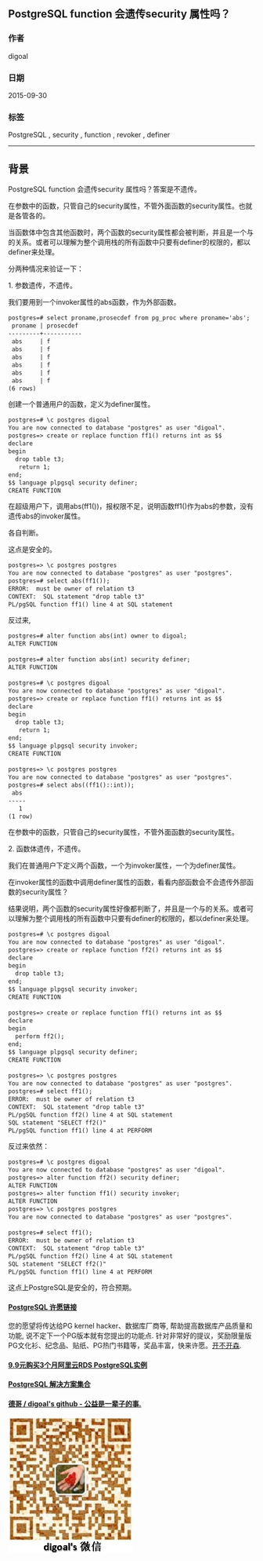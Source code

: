 ## PostgreSQL function 会遗传security 属性吗？   
                                                                                                                             
### 作者                                                                                                            
digoal                                                                                                            
                                                                                                            
### 日期                                                                                                             
2015-09-30                                                                                                 
                                                                                                              
### 标签                                                                                                            
PostgreSQL , security , function , revoker , definer          
                                                                                                                        
----                                                                                                                        
                                                                                                                         
## 背景                                                 
PostgreSQL function 会遗传security 属性吗？答案是不遗传。  
  
在参数中的函数，只管自己的security属性，不管外面函数的security属性。也就是各管各的。  
  
当函数体中包含其他函数时，两个函数的security属性都会被判断，并且是一个与的关系。或者可以理解为整个调用栈的所有函数中只要有definer的权限的，都以definer来处理。  
  
分两种情况来验证一下：  
  
1\. 参数遗传，不遗传。  
  
我们要用到一个invoker属性的abs函数，作为外部函数。  
  
```  
postgres=# select proname,prosecdef from pg_proc where proname='abs';  
 proname | prosecdef   
---------+-----------  
 abs     | f  
 abs     | f  
 abs     | f  
 abs     | f  
 abs     | f  
 abs     | f  
(6 rows)  
```  
  
创建一个普通用户的函数，定义为definer属性。  
  
```  
postgres=# \c postgres digoal  
You are now connected to database "postgres" as user "digoal".  
postgres=> create or replace function ff1() returns int as $$  
declare  
begin  
  drop table t3;  
   return 1;  
end;  
$$ language plpgsql security definer;  
CREATE FUNCTION  
```  
  
在超级用户下，调用abs(ff1())，报权限不足，说明函数ff1()作为abs的参数，没有遗传abs的invoker属性。  
  
各自判断。  
  
这点是安全的。  
  
```  
postgres=> \c postgres postgres  
You are now connected to database "postgres" as user "postgres".  
postgres=# select abs(ff1());  
ERROR:  must be owner of relation t3  
CONTEXT:  SQL statement "drop table t3"  
PL/pgSQL function ff1() line 4 at SQL statement  
```  
  
反过来,  
  
```  
postgres=# alter function abs(int) owner to digoal;  
ALTER FUNCTION  
  
postgres=# alter function abs(int) security definer;  
ALTER FUNCTION  
  
postgres=# \c postgres digoal  
You are now connected to database "postgres" as user "digoal".  
postgres=> create or replace function ff1() returns int as $$   
declare  
begin  
  drop table t3;  
   return 1;  
end;  
$$ language plpgsql security invoker;  
CREATE FUNCTION  
  
postgres=> \c postgres postgres  
You are now connected to database "postgres" as user "postgres".  
postgres=# select abs((ff1()::int));  
 abs   
-----  
   1  
(1 row)  
```  
  
在参数中的函数，只管自己的security属性，不管外面函数的security属性。  
  
2\. 函数体遗传，不遗传。  
  
我们在普通用户下定义两个函数，一个为invoker属性，一个为definer属性。  
  
在invoker属性的函数中调用definer属性的函数，看看内部函数会不会遗传外部函数的security属性？  
  
结果说明，两个函数的security属性好像都判断了，并且是一个与的关系。或者可以理解为整个调用栈的所有函数中只要有definer的权限的，都以definer来处理。  
  
```  
postgres=# \c postgres digoal  
You are now connected to database "postgres" as user "digoal".  
postgres=> create or replace function ff2() returns int as $$  
declare  
begin  
  drop table t3;  
end;  
$$ language plpgsql security invoker;  
CREATE FUNCTION  
  
postgres=> create or replace function ff1() returns int as $$  
declare  
begin  
  perform ff2();  
end;  
$$ language plpgsql security definer;  
CREATE FUNCTION  
  
postgres=> \c postgres postgres  
You are now connected to database "postgres" as user "postgres".  
postgres=# select ff1();  
ERROR:  must be owner of relation t3  
CONTEXT:  SQL statement "drop table t3"  
PL/pgSQL function ff2() line 4 at SQL statement  
SQL statement "SELECT ff2()"  
PL/pgSQL function ff1() line 4 at PERFORM  
```  
  
反过来依然：  
  
```  
postgres=# \c postgres digoal  
You are now connected to database "postgres" as user "digoal".  
postgres=> alter function ff2() security definer;  
ALTER FUNCTION  
postgres=> alter function ff1() security invoker;  
ALTER FUNCTION  
postgres=> \c postgres postgres  
You are now connected to database "postgres" as user "postgres".  
  
postgres=# select ff1();  
ERROR:  must be owner of relation t3  
CONTEXT:  SQL statement "drop table t3"  
PL/pgSQL function ff2() line 4 at SQL statement  
SQL statement "SELECT ff2()"  
PL/pgSQL function ff1() line 4 at PERFORM  
```  
  
这点上PostgreSQL是安全的，符合预期。  
  
  
  
  
  
  
  
  
  
  
  
  
  
  
  
  
  
  
  
  
  
  
  
  
  
  
  
  
  
  
  
  
  
  
  
  
  
  
  
  
  
  
  
  
  
  
  
  
  
  
  
  
  
  
  
  
  
  
  
  
  
  
  
  
  
  
  
  
  
  
  
  
  
#### [PostgreSQL 许愿链接](https://github.com/digoal/blog/issues/76 "269ac3d1c492e938c0191101c7238216")
您的愿望将传达给PG kernel hacker、数据库厂商等, 帮助提高数据库产品质量和功能, 说不定下一个PG版本就有您提出的功能点. 针对非常好的提议，奖励限量版PG文化衫、纪念品、贴纸、PG热门书籍等，奖品丰富，快来许愿。[开不开森](https://github.com/digoal/blog/issues/76 "269ac3d1c492e938c0191101c7238216").  
  
  
#### [9.9元购买3个月阿里云RDS PostgreSQL实例](https://www.aliyun.com/database/postgresqlactivity "57258f76c37864c6e6d23383d05714ea")
  
  
#### [PostgreSQL 解决方案集合](https://yq.aliyun.com/topic/118 "40cff096e9ed7122c512b35d8561d9c8")
  
  
#### [德哥 / digoal's github - 公益是一辈子的事.](https://github.com/digoal/blog/blob/master/README.md "22709685feb7cab07d30f30387f0a9ae")
  
  
![digoal's wechat](../pic/digoal_weixin.jpg "f7ad92eeba24523fd47a6e1a0e691b59")
  
